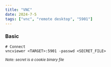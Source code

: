 ```yaml
---
title: "VNC"
date: 2024-7-5
tags: ["vnc", "remote desktop", "5901"]
---
```


### Basic

<div>

```console
# Connect
vncviewer <TARGET>:5901 -passwd <SECRET_FILE>
```

</div>

<small>*Note: secret is a cookie binary file*</small>